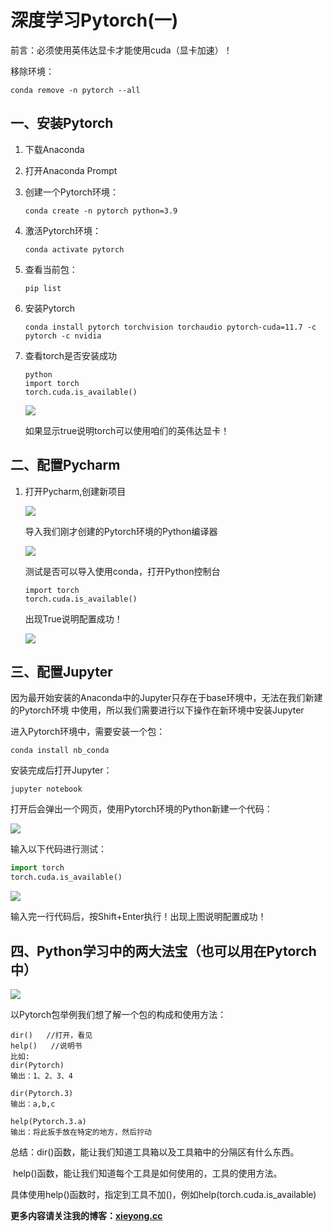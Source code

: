 # 深度学习Pytorch(一)

前言：必须使用英伟达显卡才能使用cuda（显卡加速）！

移除环境：

```shell
conda remove -n pytorch --all
```

## 一、安装Pytorch

1. 下载Anaconda

2. 打开Anaconda Prompt

3. 创建一个Pytorch环境：

   ```shell
   conda create -n pytorch python=3.9
   ```

4. 激活Pytorch环境：

   ```shell
   conda activate pytorch
   ```

5. 查看当前包：

   ```shell
   pip list
   ```

6. 安装Pytorch

   ```shell
   conda install pytorch torchvision torchaudio pytorch-cuda=11.7 -c pytorch -c nvidia
   ```

7. 查看torch是否安装成功

   ```shell
   python
   import torch
   torch.cuda.is_available()
   ```

   ![](https://xuyuya.oss-cn-guangzhou.aliyuncs.com/img_for_typora/20230308163558.png)

   如果显示true说明torch可以使用咱们的英伟达显卡！

## 二、配置Pycharm

1. 打开Pycharm,创建新项目

   ![](https://xuyuya.oss-cn-guangzhou.aliyuncs.com/img_for_typora/20230308164001.png)

   导入我们刚才创建的Pytorch环境的Python编译器

   ![](https://xuyuya.oss-cn-guangzhou.aliyuncs.com/img_for_typora/20230308164051.png)

   测试是否可以导入使用conda，打开Python控制台

   ```
   import torch
   torch.cuda.is_available()
   ```

   出现True说明配置成功！

   ![](https://xuyuya.oss-cn-guangzhou.aliyuncs.com/img_for_typora/20230308164909.png)

## 三、配置Jupyter

   因为最开始安装的Anaconda中的Jupyter只存在于base环境中，无法在我们新建的Pytorch环境        中使用，所以我们需要进行以下操作在新环境中安装Jupyter

   进入Pytorch环境中，需要安装一个包：

   ```shell
   conda install nb_conda
   ```

   安装完成后打开Jupyter：

   ```shell
   jupyter notebook
   ```

   打开后会弹出一个网页，使用Pytorch环境的Python新建一个代码：

   ![](https://xuyuya.oss-cn-guangzhou.aliyuncs.com/img_for_typora/20230308170858.png)

   输入以下代码进行测试：

   ```python
   import torch
   torch.cuda.is_available()
   ```

   ![](https://xuyuya.oss-cn-guangzhou.aliyuncs.com/img_for_typora/20230308171000.png)

   输入完一行代码后，按Shift+Enter执行！出现上图说明配置成功！

## 四、Python学习中的两大法宝（也可以用在Pytorch中）

![](https://xuyuya.oss-cn-guangzhou.aliyuncs.com/img_for_typora/20230308172529.png)

以Pytorch包举例我们想了解一个包的构成和使用方法：

```
dir()   //打开，看见
help()   //说明书
比如:
dir(Pytorch)
输出：1、2、3、4

dir(Pytorch.3)
输出：a,b,c

help(Pytorch.3.a)
输出：将此扳手放在特定的地方，然后拧动
```

总结：dir()函数，能让我们知道工具箱以及工具箱中的分隔区有什么东西。

​			help()函数，能让我们知道每个工具是如何使用的，工具的使用方法。

​			具体使用help()函数时，指定到工具不加()，例如help(torch.cuda.is_available)



**更多内容请关注我的博客：[xieyong.cc](https://www.xieyong.cc/)**
